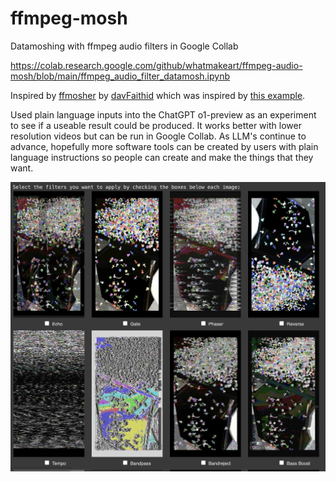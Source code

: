 # ffmpeg-mosh
Datamoshing with ffmpeg audio filters in Google Collab

https://colab.research.google.com/github/whatmakeart/ffmpeg-audio-mosh/blob/main/ffmpeg_audio_filter_datamosh.ipynb

Inspired by [ffmosher](https://github.com/davFaithid/ffmosher) by [davFaithid](https://github.com/davFaithid) which was inspired by [this example](https://www.reddit.com/r/datamoshing/comments/9s0los/datamoshd_a_screenshot_with_audacity_came_out/).

Used plain language inputs into the ChatGPT o1-preview as an experiment to see if a useable result could be produced. It works better with lower resolution videos but can be run in Google Collab. As LLM's continue to advance, hopefully more software tools can be created by users with plain language instructions so people can create and make the things that they want.

![Creates thumbnails of audio filter datamosh effects](https://github.com/whatmakeart/ffmpeg-audio-mosh/blob/main/pick-audio-filter-thumbnails.jpg)
